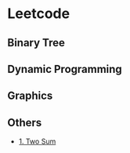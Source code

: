# Leetcode

## Binary Tree

## Dynamic Programming

## Graphics

## Others

- [1. Two Sum](/leetcode/1.two-sum.md)